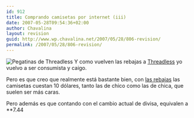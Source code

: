 ```yaml
---
id: 912
title: Comprando camisetas por internet (iii)
date: 2007-05-28T09:54:36+02:00
author: Chavalina
layout: revision
guid: http://www.wp.chavalina.net/2007/05/28/806-revision/
permalink: /2007/05/28/806-revision/
---
```

<img class="imgizqda" src="http://chavalina.net/imagenes/fotos/threadless-stick.jpg" alt="Pegatinas de Threadless" /> Y como vuelven las rebajas a <a href="http://threadless.com/?from=chavalina" target="_blank">Threadless</a> yo vuelvo a ser consumista y caigo.

Pero es que creo que realmente está bastante bien, con <a href="http://threadless.com/?from=chavalina" target="_blank">las rebajas</a> las camisetas cuestan 10 dólares, tanto las de chico como las de chica, que suelen ser más caras. 

Pero además es que contando con el cambio actual de divisa, equivalen a **7.44</p>